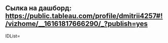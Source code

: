 ## Сылка на дашборд: https://public.tableau.com/profile/dmitrii4257#!/vizhome/__16161817666290/_?publish=yes
IDList=
